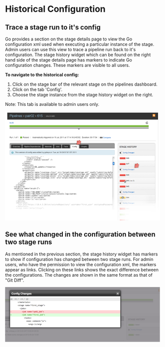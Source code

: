# Historical Configuration

## Trace a stage run to it's config

Go provides a section on the stage details page to view the Go configuration xml used when executing a particular instance of the stage. Admin users can use this view to trace a pipeline run back to it's configuration. The stage history widget which can be found on the right hand side of the stage details page has markers to indicate Go configuration changes. These markers are visible to all users.

**To navigate to the historical config:**

1.  Click on the stage bar of the relevant stage on the pipelines dashboard.
2.  Click on the tab 'Config'.
3.  Choose the stage instance from the stage history widget on the right.

Note: This tab is available to admin users only.

![](../resources/images/cruise/admin/stage_config.png)

## See what changed in the configuration between two stage runs

As mentioned in the previous section, the stage history widget has markers to show if configuration has changed between two stage runs. For admin users, who have the permission to view the configuration xml, the markers appear as links. Clicking on these links shows the exact difference between the configurations. The changes are shown in the same format as that of "Git Diff".

![](../resources/images/cruise/admin/stage_config_diff.png)